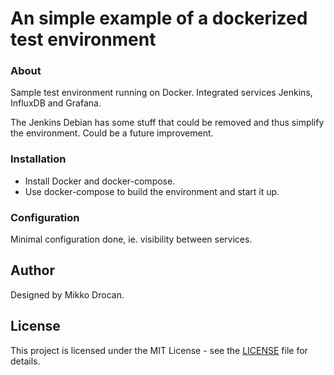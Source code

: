 # An simple example of a dockerized test environment

### About

Sample test environment running on Docker. Integrated services Jenkins, InfluxDB and Grafana.

The Jenkins Debian has some stuff that could be removed and thus simplify the environment.
Could be a future improvement.


### Installation

- Install Docker and docker-compose.
- Use docker-compose to build the environment and start it up.


### Configuration

Minimal configuration done, ie. visibility between services.


## Author

Designed by Mikko Drocan.

## License

This project is licensed under the MIT License - see the [LICENSE](LICENSE) file for details.